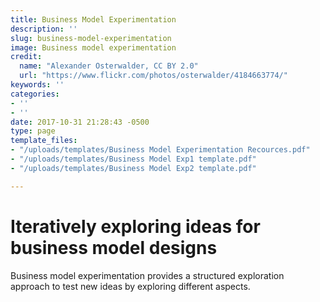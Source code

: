 ```yaml
---
title: Business Model Experimentation
description: ''
slug: business-model-experimentation
image: Business model experimentation
credit:
  name: "Alexander Osterwalder, CC BY 2.0"
  url: "https://www.flickr.com/photos/osterwalder/4184663774/"
keywords: ''
categories:
- ''
- ''
date: 2017-10-31 21:28:43 -0500
type: page
template_files:
- "/uploads/templates/Business Model Experimentation Recources.pdf"
- "/uploads/templates/Business Model Exp1 template.pdf"
- "/uploads/templates/Business Model Exp2 template.pdf"

---
```

# Iteratively exploring ideas for business model designs

Business model experimentation provides a  structured exploration approach to test new  ideas by exploring different aspects.
